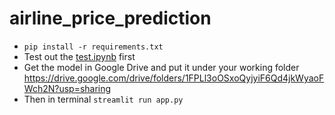 # airline_price_prediction
- `pip install -r requirements.txt`
- Test out the [test.ipynb](test.ipynb) first
- Get the model in Google Drive and put it under your working folder
  https://drive.google.com/drive/folders/1FPLl3oOSxoQyjyiF6Qd4jkWyaoFWch2N?usp=sharing
- Then in terminal `streamlit run app.py`
 
